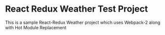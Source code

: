 # React Redux Weather Test Project
This is a sample React-Redux Weather project which uses Webpack-2 along with Hot Module Replacement

